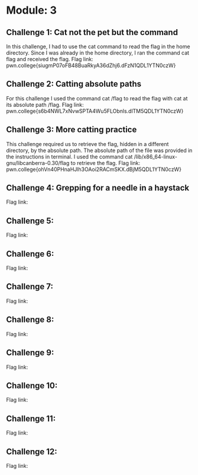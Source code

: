 # Module: 3
## Challenge 1: Cat not the pet but the command
In this challenge, I had to use the cat command to read the flag in the home directory. Since I was already in the home directory, I ran the command cat flag and received the flag.
Flag link: pwn.college{siugmP07oFB48BuaRkyA36dZhj6.dFzN1QDL1YTN0czW}
## Challenge 2: Catting absolute paths
For this challenge I used the command cat /flag to read the flag with cat at its absolute path /flag.
Flag link: pwn.college{s6b4NWL7xNvwSPTA4Wu5FLObnls.dlTM5QDL1YTN0czW}
## Challenge 3: More catting practice
This challenge required us to retrieve the flag, hidden in a different directory, by the absolute path. The absolute path of the file was provided in the instructions in terminal. I used the command cat /lib/x86_64-linux-gnu/libcanberra-0.30/flag to retrieve the flag.
Flag link: pwn.college{ohVn40PHnaHJlh3OAoi2RACmSKX.dBjM5QDL1YTN0czW}
## Challenge 4: Grepping for a needle in a haystack

Flag link:
## Challenge 5: 

Flag link:
## Challenge 6: 

Flag link:
## Challenge 7: 

Flag link:
## Challenge 8: 

Flag link:
## Challenge 9: 

Flag link:
## Challenge 10:

Flag link:
## Challenge 11:

Flag link:
## Challenge 12: 

Flag link:
